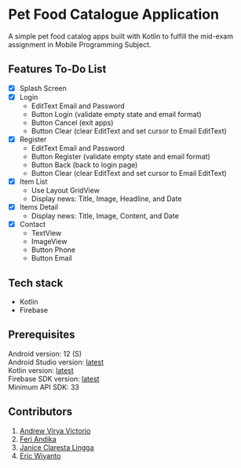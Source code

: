 # Pet Food Catalogue Application
A simple pet food catalog apps built with Kotlin to fulfill the mid-exam assignment in Mobile Programming Subject. <br />

## Features To-Do List
- [x] Splash Screen
- [x] Login
  - EditText Email and Password
  - Button Login (validate empty state and email format)
  - Button Cancel (exit apps)
  - Button Clear (clear EditText and set cursor to Email EditText)
- [x] Register
  - EditText Email and Password
  - Button Register (validate empty state and email format)
  - Button Back (back to login page)
  - Button Clear (clear EditText and set cursor to Email EditText)
- [x] Item List
  - Use Layout GridView
  - Display news: Title, Image, Headline, and Date
- [x] Items Detail
  - Display news: Title, Image, Content, and Date
- [x] Contact
  - TextView
  - ImageView
  - Button Phone
  - Button Email

## Tech stack
- Kotlin
- Firebase

## Prerequisites

Android version: 12 (S) <br />
Android Studio version: [latest](https://developer.android.com/studio) <br />
Kotlin version: [latest](https://developer.android.com/kotlin) <br />
Firebase SDK version: [latest](https://firebase.google.com/docs/android/setup) <br />
Minimum API SDK: 33 <br />

## Contributors

1. [Andrew Virya Victorio](https://github.com/AlphaByte-RedTeam)
2. [Feri Andika](https://github.com/FeriAndika-Hub)
3. [Janice Claresta Lingga](https://github.com/janeclrst)
4. [Eric Wiyanto](https://github.com/wiyantoeric)
